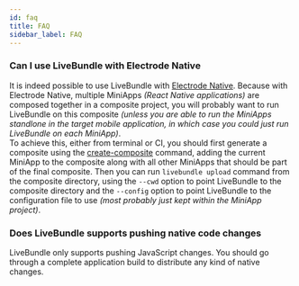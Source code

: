 ```yaml
---
id: faq
title: FAQ
sidebar_label: FAQ
---
```


### Can I use LiveBundle with Electrode Native

It is indeed possible to use LiveBundle with [Electrode Native](https://github.com/electrode-io/electrode-native). Because with Electrode Native, multiple MiniApps _(React Native applications)_ are composed together in a composite project, you will probably want to run LiveBundle on this composite _(unless you are able to run the MiniApps standlone in the target mobile application, in which case you could just run LiveBundle on each MiniApp)_.<br/>
To achieve this, either from terminal or CI, you should first generate a composite using the [create-composite](https://native.electrode.io/cli-commands/create-composite) command, adding the current MiniApp to the composite along with all other MiniApps that should be part of the final composite. Then you can run `livebundle upload` command from the composite directory, using the `--cwd` option to point LiveBundle to the composite directory and the `--config` option to point LiveBundle to the configuration file to use _(most probably just kept within the MiniApp project)_.

### Does LiveBundle supports pushing native code changes

LiveBundle only supports pushing JavaScript changes. You should go through a complete application build to distribute any kind of native changes.
